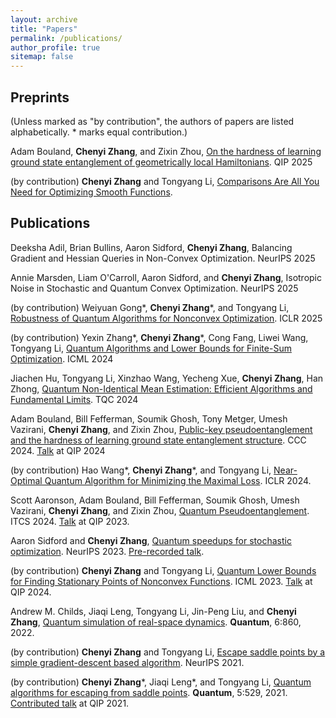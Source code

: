 ```yaml
---
layout: archive
title: "Papers"
permalink: /publications/
author_profile: true
sitemap: false
---
```


## Preprints

(Unless marked as "by contribution", the authors of papers are listed alphabetically. * marks equal contribution.)

Adam Bouland, **Chenyi Zhang**, and Zixin Zhou, [On the hardness of learning ground state entanglement of geometrically local Hamiltonians](https://arxiv.org/abs/2411.04353). QIP 2025

(by contribution) **Chenyi Zhang** and Tongyang Li, [Comparisons Are All You Need for Optimizing Smooth Functions](https://arxiv.org/abs/2405.11454).

## Publications

Deeksha Adil, Brian Bullins, Aaron Sidford, **Chenyi Zhang**, Balancing Gradient and Hessian Queries in Non-Convex Optimization. NeurIPS 2025

Annie Marsden, Liam O'Carroll, Aaron Sidford, and **Chenyi Zhang**, Isotropic Noise in Stochastic and Quantum Convex Optimization. NeurIPS 2025

(by contribution) Weiyuan Gong\*, **Chenyi Zhang**\*, and Tongyang Li, [Robustness of Quantum Algorithms for Nonconvex Optimization](https://arxiv.org/abs/2212.02548). ICLR 2025

(by contribution) Yexin Zhang\*, **Chenyi Zhang**\*, Cong Fang, Liwei Wang, Tongyang Li, [Quantum Algorithms and Lower Bounds for Finite-Sum Optimization](https://arxiv.org/abs/2406.03006). ICML 2024

Jiachen Hu, Tongyang Li, Xinzhao Wang, Yecheng Xue, **Chenyi Zhang**, Han Zhong, [Quantum Non-Identical Mean Estimation: Efficient Algorithms and Fundamental Limits](https://arxiv.org/abs/2405.12838). TQC 2024

Adam Bouland, Bill Fefferman, Soumik Ghosh, Tony Metger, Umesh Vazirani, **Chenyi Zhang**, and Zixin Zhou, [Public-key pseudoentanglement and the hardness of learning ground state entanglement structure](https://arxiv.org/abs/2311.12017). CCC 2024. [Talk](https://www.youtube.com/watch?v=siteV28Fb1U) at QIP 2024

(by contribution) Hao Wang\*, **Chenyi Zhang**\*, and Tongyang Li, [Near-Optimal Quantum Algorithm for Minimizing the Maximal Loss](https://arxiv.org/abs/2402.12745). ICLR 2024.

Scott Aaronson, Adam Bouland, Bill Fefferman, Soumik Ghosh, Umesh Vazirani, **Chenyi Zhang**, and Zixin Zhou, [Quantum Pseudoentanglement](https://arxiv.org/abs/2211.00747). ITCS 2024. [Talk](https://www.youtube.com/watch?v=4Nq_zzDg9go) at QIP 2023.

Aaron Sidford and **Chenyi Zhang**, [Quantum speedups for stochastic optimization](https://arxiv.org/abs/2308.01582). NeurIPS 2023. [Pre-recorded talk](https://recorder-v3.slideslive.com/?share=88602&s=8db9eb5c-9669-4695-aaf1-12239a81d4b6).

(by contribution) **Chenyi Zhang** and Tongyang Li, [Quantum Lower Bounds for Finding Stationary Points of Nonconvex Functions](https://arxiv.org/abs/2212.03906). ICML 2023. [Talk](https://www.youtube.com/watch?v=24ZJyB9JfTs&t=928s) at QIP 2024.

Andrew M. Childs, Jiaqi Leng, Tongyang Li, Jin-Peng Liu, and **Chenyi Zhang**, [Quantum simulation of real-space dynamics](https://arxiv.org/abs/2203.17006). **Quantum**, 6:860, 2022.

(by contribution) **Chenyi Zhang** and Tongyang Li, [Escape saddle points by a simple gradient-descent based algorithm](https://arxiv.org/abs/2111.14069). NeurIPS 2021.

(by contribution) **Chenyi Zhang**\*, 
Jiaqi Leng\*, and
Tongyang Li, [Quantum algorithms for escaping from saddle points](https://arxiv.org/abs/2007.10253v3). 
**Quantum**, 5:529, 2021. [Contributed talk](https://www.youtube.com/watch?v=xbHqktWa354&list=PL5DZ45amUsqIaqE9EIemfc9LzeWzXnGY_&index=77) at QIP 2021.


<br />
<br />
<br />

